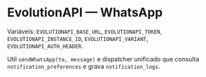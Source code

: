 # EvolutionAPI — WhatsApp

Variáveis: `EVOLUTIONAPI_BASE_URL`, `EVOLUTIONAPI_TOKEN`, `EVOLUTIONAPI_INSTANCE_ID`, `EVOLUTIONAPI_VARIANT`, `EVOLUTIONAPI_AUTH_HEADER`.

Util `sendWhatsApp(to, message)` e dispatcher unificado que consulta `notification_preferences` e grava `notification_logs`.
